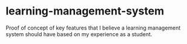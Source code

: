 # learning-management-system
Proof of concept of key features that I believe a learning management system should have based on my experience as a student.
